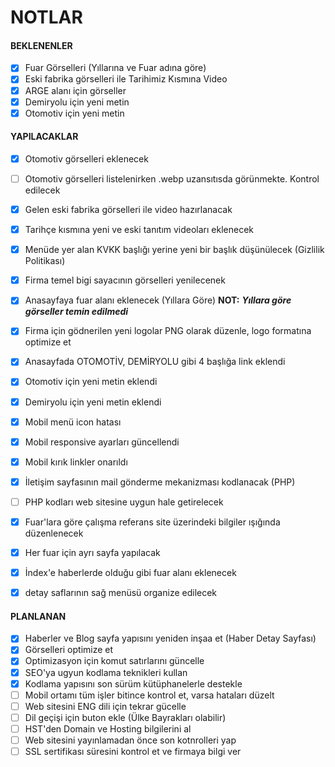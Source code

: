 # NOTLAR
#### BEKLENENLER
- [x] Fuar Görselleri (Yıllarına ve Fuar adına göre)
- [x] Eski fabrika görselleri ile Tarihimiz Kısmına Video
- [x] ARGE alanı için görseller
- [x] Demiryolu için yeni metin
- [x] Otomotiv için yeni metin

#### YAPILACAKLAR

- [X] Otomotiv görselleri eklenecek
- [ ] Otomotiv görselleri listelenirken .webp uzansıtısda görünmekte. Kontrol edilecek
- [x] Gelen eski fabrika görselleri ile video hazırlanacak
- [x] Tarihçe kısmına yeni ve eski tanıtım videoları eklenecek
- [x] Menüde yer alan KVKK başlığı yerine yeni bir başlık düşünülecek (Gizlilik Politikası)
- [x] Firma temel bigi sayacının görselleri yenilecenek
- [x] Anasayfaya fuar alanı eklenecek (Yıllara Göre) **NOT:** ***Yıllara göre görseller temin edilmedi***
- [x] Firma için gödnerilen yeni logolar PNG olarak düzenle, logo formatına optimize et
- [x] Anasayfada OTOMOTİV, DEMİRYOLU gibi 4 başlığa link eklendi
- [x] Otomotiv için yeni metin eklendi
- [x] Demiryolu için yeni metin eklendi
- [x] Mobil menü icon hatası
- [x] Mobil responsive ayarları güncellendi
- [x] Mobil kırık linkler onarıldı
- [x] İletişim sayfasının mail gönderme mekanizması kodlanacak (PHP)
- [ ] PHP kodları web sitesine uygun hale getirelecek
- [x] Fuar'lara göre çalışma referans site üzerindeki bilgiler ışığında düzenlenecek
- [x] Her fuar için ayrı sayfa yapılacak
- [x] İndex'e haberlerde olduğu gibi fuar alanı eklenecek
- [x] detay saflarının sağ menüsü organize edilecek


#### PLANLANAN
- [x] Haberler ve Blog sayfa yapısını yeniden inşaa et (Haber Detay Sayfası)
- [x] Görselleri optimize et
- [x] Optimizasyon için komut satırlarını güncelle
- [x] SEO'ya ugyun kodlama teknikleri kullan
- [x] Kodlama yapısını son sürüm kütüphanelerle destekle
- [ ] Mobil ortamı tüm işler bitince kontrol et, varsa hataları düzelt
- [ ] Web sitesini ENG dili için tekrar gücelle
- [ ] Dil geçişi için buton ekle (Ülke Bayrakları olabilir)
- [ ] HST'den Domain ve Hosting bilgilerini al
- [ ] Web sitesini yayınlamadan önce son kotnrolleri yap
- [ ] SSL sertifikası süresini kontrol et ve firmaya bilgi ver